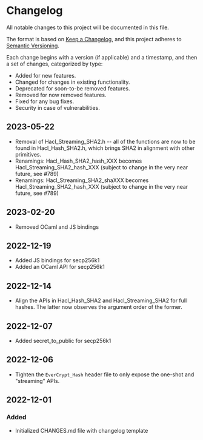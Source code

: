 # Changelog

All notable changes to this project will be documented in this file.

The format is based on [Keep a Changelog](https://keepachangelog.com/en/1.0.0/),
and this project adheres to [Semantic Versioning](https://semver.org/spec/v2.0.0.html).

Each change begins with a version (if applicable) and a timestamp, and then a set of changes, categorized by type:
- Added for new features.
- Changed for changes in existing functionality.
- Deprecated for soon-to-be removed features.
- Removed for now removed features.
- Fixed for any bug fixes.
- Security in case of vulnerabilities.

## 2023-05-22

- Removal of Hacl_Streaming_SHA2.h -- all of the functions are now to be found
  in Hacl_Hash_SHA2.h, which brings SHA2 in alignment with other primitives.
- Renamings: Hacl_Hash_SHA2_hash_XXX becomes Hacl_Streaming_SHA2_hash_XXX
  (subject to change in the very near future, see #789)
- Renamings: Hacl_Streaming_SHA2_shaXXX becomes Hacl_Streaming_SHA2_hash_XXX
  (subject to change in the very near future, see #789)

## 2023-02-20

- Removed OCaml and JS bindings

## 2022-12-19

- Added JS bindings for secp256k1
- Added an OCaml API for secp256k1

## 2022-12-14

- Align the APIs in Hacl_Hash_SHA2 and Hacl_Streaming_SHA2 for full hashes. The
  latter now observes the argument order of the former.

## 2022-12-07

- Added secret_to_public for secp256k1

## 2022-12-06

- Tighten the `EverCrypt_Hash` header file to only expose the one-shot and
  "streaming" APIs.

## 2022-12-01

### Added

- Initialized CHANGES.md file with changelog template

